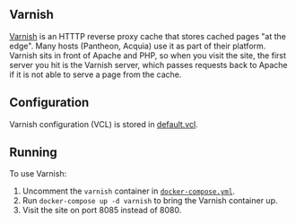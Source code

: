 Varnish
-------

[Varnish](https://varnish-cache.org/) is an HTTTP reverse proxy cache that stores cached pages "at the edge".  Many hosts (Pantheon, Acquia) use it as part of their platform.  Varnish sits in front of Apache and PHP, so when you visit the site, the first server you hit is the Varnish server, which passes requests back to Apache if it is not able to serve a page from the cache.

Configuration
-------------
Varnish configuration (VCL) is stored in [default.vcl](/docker/default.vcl).

Running
-------
To use Varnish:
 
1. Uncomment the `varnish` container in [`docker-compose.yml`](/docker-compose.yml).  
2. Run `docker-compose up -d varnish` to bring the Varnish container up.
3. Visit the site on port 8085 instead of 8080.
